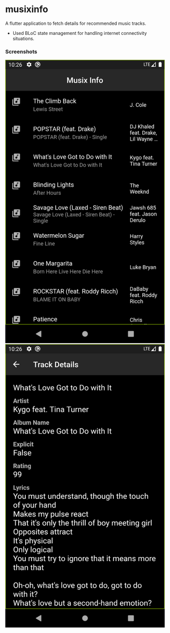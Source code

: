 # musixinfo

A flutter application to fetch details for recommended music tracks.

 + Used BLoC state management for handling internet connectivity situations.
 
### Screenshots

![ss1](/screenshots/ss1.png)
![ss2](/screenshots/ss2.png)
